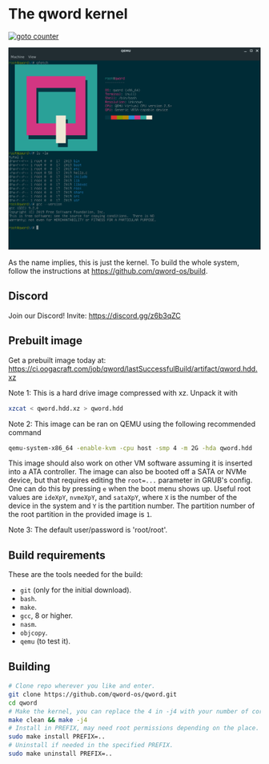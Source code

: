# The qword kernel

[![goto counter](https://img.shields.io/github/search/qword-os/qword/goto.svg)](https://github.com/qword-os/qword/search?q=goto)

![Reference screenshot](/screenshot.png?raw=true "Reference screenshot")

As the name implies, this is just the kernel. To build the whole system, follow the
instructions at <https://github.com/qword-os/build>.

## Discord
Join our Discord! Invite: https://discord.gg/z6b3qZC

## Prebuilt image
Get a prebuilt image today at: https://ci.oogacraft.com/job/qword/lastSuccessfulBuild/artifact/qword.hdd.xz

Note 1: This is a hard drive image compressed with xz. Unpack it with
```bash
xzcat < qword.hdd.xz > qword.hdd
```

Note 2: This image can be ran on QEMU using the following recommended command
```bash
qemu-system-x86_64 -enable-kvm -cpu host -smp 4 -m 2G -hda qword.hdd
```
This image should also work on other VM software assuming it is inserted into a ATA controller.
The image can also be booted off a SATA or NVMe device, but that requires editing
the `root=...` parameter in GRUB's config. One can do this by pressing `e` when the
boot menu shows up.
Useful root values are `ideXpY`, `nvmeXpY`, and `sataXpY`, where `X` is the number of the
device in the system and `Y` is the partition number. The partition number of the root
partition in the provided image is `1`.

Note 3: The default user/password is 'root/root'.

## Build requirements

These are the tools needed for the build:
- `git` (only for the initial download).
- `bash`.
- `make`.
- `gcc`, 8 or higher.
- `nasm`.
- `objcopy`.
- `qemu` (to test it).

## Building

```bash
# Clone repo wherever you like and enter.
git clone https://github.com/qword-os/qword.git
cd qword
# Make the kernel, you can replace the 4 in -j4 with your number of cores + 1.
make clean && make -j4
# Install in PREFIX, may need root permissions depending on the place.
sudo make install PREFIX=..
# Uninstall if needed in the specified PREFIX.
sudo make uninstall PREFIX=..
```
